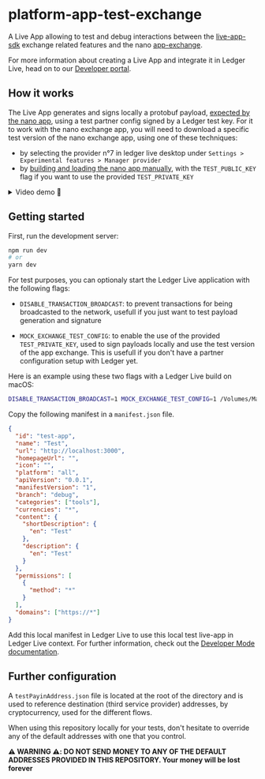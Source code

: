 # platform-app-test-exchange

A Live App allowing to test and debug interactions between the [live-app-sdk](https://github.com/LedgerHQ/live-app-sdk) exchange related features and the nano [app-exchange](https://github.com/LedgerHQ/app-exchange).

For more information about creating a Live App and integrate it in Ledger Live, head on to our [Developer portal](https://developers.ledger.com/docs/platform-app/introduction/).

## How it works

The Live App generates and signs locally a protobuf payload, [expected by the nano app](https://github.com/LedgerHQ/app-exchange/blob/master/src/proto/protocol.proto), using a test partner config signed by a Ledger test key. For it to work with the nano exchange app, you will need to download a specific test version of the nano exchange app, using one of these techniques:

- by selecting the provider n°7 in ledger live desktop under `Settings > Experimental features > Manager provider`
- by [building and loading the nano app manually](https://developers.ledger.com/docs/nano-app/build/), with the `TEST_PUBLIC_KEY` flag if you want to use the provided `TEST_PRIVATE_KEY`

<details>
  <summary>Video demo 🎥</summary>

https://user-images.githubusercontent.com/9203826/149354415-84fb387c-4a68-4bea-af04-cd74b422f0ea.mp4

</details>

## Getting started

First, run the development server:

```bash
npm run dev
# or
yarn dev
```

For test purposes, you can optionaly start the Ledger Live application with the following flags:

- `DISABLE_TRANSACTION_BROADCAST`: to prevent transactions for being broadcasted to the network, usefull if you just want to test payload generation and signature

- `MOCK_EXCHANGE_TEST_CONFIG`: to enable the use of the provided `TEST_PRIVATE_KEY`, used to sign payloads locally and use the test version of the app exchange. This is usefull if you don't have a partner configuration setup with Ledger yet.

Here is an example using these two flags with a Ledger Live build on macOS:

```bash
DISABLE_TRANSACTION_BROADCAST=1 MOCK_EXCHANGE_TEST_CONFIG=1 /Volumes/Macintosh\ HD/Applications/Ledger\ Live.app/Contents/MacOS/Ledger\ Live
```

Copy the following manifest in a `manifest.json` file.

```json
{
  "id": "test-app",
  "name": "Test",
  "url": "http://localhost:3000",
  "homepageUrl": "",
  "icon": "",
  "platform": "all",
  "apiVersion": "0.0.1",
  "manifestVersion": "1",
  "branch": "debug",
  "categories": ["tools"],
  "currencies": "*",
  "content": {
    "shortDescription": {
      "en": "Test"
    },
    "description": {
      "en": "Test"
    }
  },
  "permissions": [
    {
      "method": "*"
    }
  ],
  "domains": ["https://*"]
}
```

Add this local manifest in Ledger Live to use this local test live-app in Ledger Live context.
For further information, check out the [Developer Mode documentation](https://developers.ledger.com/docs/live-app/developer-mode/).

## Further configuration

A `testPayinAddress.json` file is located at the root of the directory and is used to reference destination (third service provider) addresses, by cryptocurrency, used for the different flows.

When using this repository locally for your tests, don't hesitate to override any of the default addresses with one that you control.

**⚠️ WARNING ⚠️: DO NOT SEND MONEY TO ANY OF THE DEFAULT ADDRESSES PROVIDED IN THIS REPOSITORY. Your money will be lost forever**
